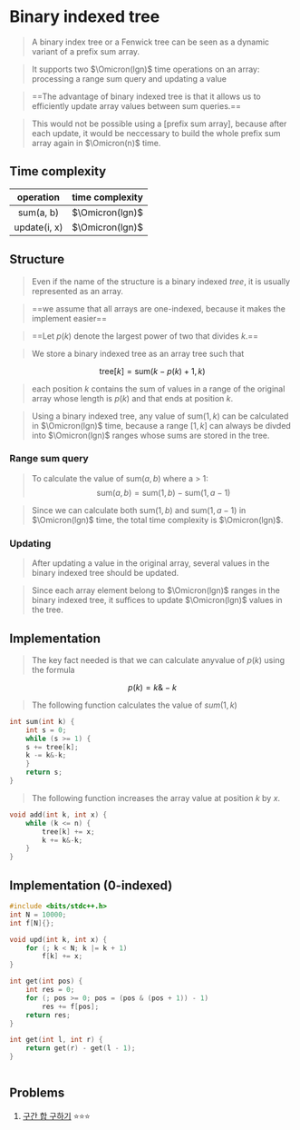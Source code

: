# Binary indexed tree
> A binary index tree or a Fenwick tree can be seen as a dynamic variant of a prefix sum array.

> It supports two $\Omicron(lgn)$ time operations on an array: processing a range sum query and updating a value

> ==The advantage of binary indexed tree is that it allows us to efficiently update array values between sum queries.==

> This would not be possible using a [prefix sum array], because after each update, it would be neccessary to build the whole prefix sum array again in $\Omicron(n)$ time.


## Time complexity

|   operation  | time complexity |
|:------------:|:---------------:|
|   sum(a, b)  | $\Omicron(lgn)$ |
| update(i, x) | $\Omicron(lgn)$ |


## Structure
> Even if the name of the structure is a binary indexed _tree_, it is usually represented as an array.

> ==we assume that all arrays are one-indexed, because it makes the implement easier==

> ==Let $p(k)$ denote the largest power of two that divides $k$.==

> We store a binary indexed tree as an array tree such that

$$
\text{tree}[k] = \text{sum}(k-p(k) + 1, k)
$$


> each position $k$ contains the sum of values in a range of the original array whose length is $p(k)$ and that ends at position $k$.


> Using a binary indexed tree, any value of $\text{sum}(1, k)$ can be calculated in $\Omicron(lgn)$ time, because a range $[1, k]$ can always be divded into $\Omicron(lgn)$ ranges whose sums are stored in the tree.

### Range sum query
> To calculate the value of $\text{sum}(a, b)$ where a > 1:
$$
\text{sum}(a, b) = \text{sum}(1, b) - \text{sum}(1, a - 1)
$$

> Since we can calculate both $\text{sum}(1, b)$ and $\text{sum}(1, a-1)$ in $\Omicron(lgn)$ time, the total time complexity is $\Omicron(lgn)$.

### Updating
> After updating a value in the original array, several values in the binary indexed tree should be updated.

> Since each array element belong to $\Omicron(lgn)$ ranges in the binary indexed tree, it suffices to update $\Omicron(lgn)$ values in the tree.


## Implementation
> The key fact needed is that we can calculate anyvalue of $p(k)$ using the formula

$$
p(k)=k\&-k
$$

> The following function calculates the value of $sum(1, k)$

```cpp
int sum(int k) {
    int s = 0;
    while (s >= 1) {
    s += tree[k];
    k -= k&-k;
    }
    return s;
}
```

> The following function increases the array value at position $k$ by $x$. 

```cpp
void add(int k, int x) {
    while (k <= n) {
        tree[k] += x;
        k += k&-k;
    }
}
```


## Implementation (0-indexed)
```cpp
#include <bits/stdc++.h>
int N = 10000;
int f[N]{};

void upd(int k, int x) {
    for (; k < N; k |= k + 1)
        f[k] += x;
}

int get(int pos) {
    int res = 0;
    for (; pos >= 0; pos = (pos & (pos + 1)) - 1)
        res += f[pos];
    return res;
}

int get(int l, int r) {
    return get(r) - get(l - 1);
}



```

## Problems
1. [구간 합 구하기](https://www.acmicpc.net/problem/2042) :star::star::star:
